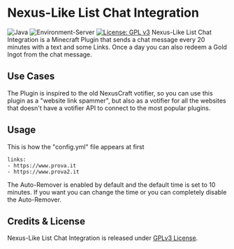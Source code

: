 # Nexus-Like List Chat Integration
![Java](https://img.shields.io/badge/java-%23ED8B00.svg?style=for-the-badge&logo=java&logoColor=white) ![Environment-Server](https://img.shields.io/badge/environment-server-orangered?style=flat-square) [![License: GPL v3](https://img.shields.io/badge/License-GPL_v3-orange.svg)](https://www.gnu.org/licenses/gpl-3.0.en.html)
Nexus-Like List Chat Integration is a Minecraft Plugin that sends a chat message every 20 minutes with a text and some Links. Once a day you can also redeem a Gold Ingot from the chat message.

## Use Cases
The Plugin is inspired to the old NexusCraft votifier, so you can use this plugin as a "website link spammer", but also as a votifier for all the websites that doesn't have a votifier API to connect to the most popular plugins.

## Usage
This is how the "config.yml" file appears at first

    links:
    - https://www.prova.it
    - https://www.prova2.it

The Auto-Remover is enabled by default and the default time is set to 10 minutes.
If you want you can change the time or you can completely disable the Auto-Remover.

## Credits & License
Nexus-Like List Chat Integration is released under [GPLv3 License](https://www.gnu.org/licenses/gpl-3.0.en.html).
